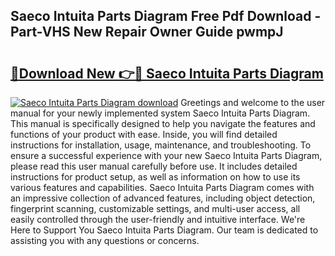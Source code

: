 ## Saeco Intuita Parts Diagram Free Pdf Download - Part-VHS New Repair Owner Guide pwmpJ

# <h2><a href="http://dfursv.blite.top/?on=Saeco+Intuita+Parts+Diagram">🔗Download New 👉🔴 Saeco Intuita Parts Diagram</a></h2>

[![Saeco Intuita Parts Diagram download](https://i.imgur.com/lujVjoI.png)](http://dfursv.blite.top/?on=Saeco+Intuita+Parts+Diagram)
Greetings and welcome to the user manual for your newly implemented system Saeco Intuita Parts Diagram. This manual is specifically designed to help you navigate the features and functions of your product with ease. Inside, you will find detailed instructions for installation, usage, maintenance, and troubleshooting. To ensure a successful experience with your new Saeco Intuita Parts Diagram, please read this user manual carefully before use. It includes detailed instructions for product setup, as well as information on how to use its various features and capabilities. Saeco Intuita Parts Diagram comes with an impressive collection of advanced features, including object detection, fingerprint scanning, customizable settings, and multi-user access, all easily controlled through the user-friendly and intuitive interface. We're Here to Support You Saeco Intuita Parts Diagram. Our team is dedicated to assisting you with any questions or concerns.
